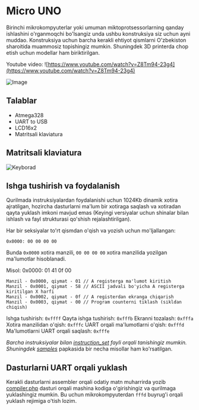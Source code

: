 # Micro UNO

Birinchi mikrokompyuterlar yoki umuman miktoprotsessorlarning qanday ishlashini o'rganmoqchi bo'lsangiz unda ushbu konstruksiya siz uchun ayni muddao. Konstruksiya uchun barcha kerakli ehtiyot qismlarni O'zbekiston sharoitida muammosiz topishingiz mumkin. Shuningdek 3D printerda chop etish uchun modellar ham biriktirilgan.

Youtube video: ![https://www.youtube.com/watch?v=Z8Tm94-23g4](https://www.youtube.com/watch?v=Z8Tm94-23g4)

![Image](microuno.jpg)

## Talablar

- Atmega328
- UART to USB
- LCD16x2
- Matritsali klaviatura

## Matritsali klaviatura

![Keyborad](keyboard.png)

## Ishga tushirish va foydalanish

Qurilmada instruksiyalardan foydalanishi uchun 1024Kb dinamik xotira ajratilgan, hozircha dasturlarni ma'lum bir xotiraga saqlash va xotiradan qayta yuklash imkoni mavjud emas (Keyingi versiyalar uchun shinalar bilan ishlash va fayl strukturasi qo'shish rejalashtirilgan).

Har bir seksiyalar to'rt qismdan o'qish va yozish uchun mo'ljallangan:

`0x0000: 00 00 00 00`

Bunda `0x0000` xotira manzili, `00 00 00 00` xotira manzilida yozilgan ma'lumotlar hisoblanadi.

Misol: 0x0000: 01 41 0f 00

```
Manzil - 0x0000, qiymat - 01 // A registerga ma'lumot kiritish
Manzil - 0x0001, qiymat - 58 // ASCII jadvali bo'yicha A registerga kiritilgan X harfi  
Manzil - 0x0002, qiymat - 0f // A registerdan ekranga chiqarish
Manzil - 0x0003, qiymat - 00 // Program counterni tiklash (sikldan chiqish)
```

Ishga tushirish: `0xffff`
Qayta ishga tushirish: `0xfffb`
Ekranni tozalash: `0xfffa`
Xotira manzilidan o'qish: `0xfffc`
UART orqali ma'lumotlarni o'qish: `0xfffd`
Ma'lumotlarni UART orqali saqlash: `0xfffe`

_Barcha instruksiyalar bilan [instruction_set](assets/instruction_set) fayli orqali tanishingiz mumkin. Shuningdek [samples](samples/)_ papkasida bir necha misollar ham ko'rsatilgan.

## Dasturlarni UART orqali yuklash

Kerakli dasturlarni assembler orqali odatiy matn muharrirda yozib [compiler.php](compiler/compiler.php) dasturi orqali mashina kodiga o'girishingiz va qurilmaga yuklashingiz mumkin. Bu uchun mikrokompyuterdan `fffd` buyrug'i orqali yuklash rejimiga o'tish lozim.